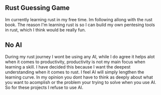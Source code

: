 ## Rust Guessing Game
Im currently learning rust in my free time. Im following allong with the rust book. The reason I'm learning rust is so I can build my own pentesing tools in rust, which I think would be really fun.
## No AI
During my rust journey I wont be using any AI, while I do agree it helps alot when it comes to productivity, productivity is not my main focus when learning a skill. I have decided this because I want the deepest understanding when it comes to rust. I feel AI will simply lengthen the learning curve. In my opinion you dont have to think as deeply about what you want to acomplish or the problem your trying to solve when you use AI. So for these projects I refuse to use AI.
